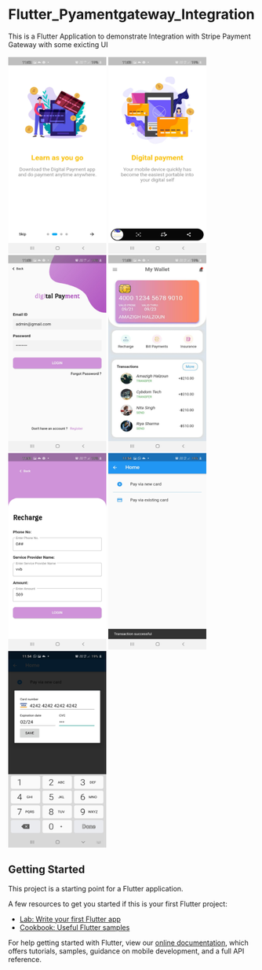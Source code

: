 # Flutter_Pyamentgateway_Integration

This is a Flutter Application to demonstrate Integration with Stripe Payment Gateway with some exicting UI<br><br>
<img src="https://github.com/ashwinichavan5443/Flutter-PaymentGateWay-Integration-Stripe/blob/main/ss%20(1).jpeg"  width="200" height="400" />
<img src="https://github.com/ashwinichavan5443/Flutter-PaymentGateWay-Integration-Stripe/blob/main/ss%20(2).jpeg"  width="200" height="400" />
<img src="https://github.com/ashwinichavan5443/Flutter-PaymentGateWay-Integration-Stripe/blob/main/ss%20(3).jpeg"  width="200" height="400" />
<img src="https://github.com/ashwinichavan5443/Flutter-PaymentGateWay-Integration-Stripe/blob/main/ss%20(4).jpeg"  width="200" height="400" />
<img src="https://github.com/ashwinichavan5443/Flutter-PaymentGateWay-Integration-Stripe/blob/main/ss%20(5).jpeg"  width="200" height="400" />
<img src="https://github.com/ashwinichavan5443/Flutter-PaymentGateWay-Integration-Stripe/blob/main/ss%20(6).jpeg"  width="200" height="400" />
<img src="https://github.com/ashwinichavan5443/Flutter-PaymentGateWay-Integration-Stripe/blob/main/ss%20(7).jpeg"  width="200" height="400" />
## Getting Started

This project is a starting point for a Flutter application.

A few resources to get you started if this is your first Flutter project:

- [Lab: Write your first Flutter app](https://flutter.dev/docs/get-started/codelab)
- [Cookbook: Useful Flutter samples](https://flutter.dev/docs/cookbook)

For help getting started with Flutter, view our
[online documentation](https://flutter.dev/docs), which offers tutorials,
samples, guidance on mobile development, and a full API reference.
